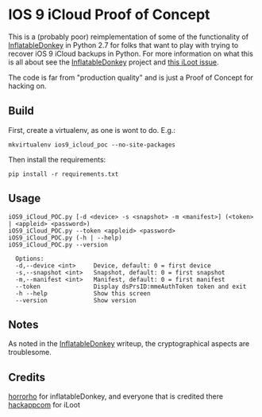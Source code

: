# IOS 9 iCloud Proof of Concept

This is a (probably poor) reimplementation of some of the functionality of [InflatableDonkey](https://github.com/horrorho/InflatableDonkey) in Python 2.7 for folks that want to play with trying to recover iOS 9 iCloud backups in Python. For more information on what this is all about see the [InflatableDonkey](https://github.com/horrorho/InflatableDonkey) project and [this iLoot issue](https://github.com/hackappcom/iloot/issues/62).

The code is far from "production quality" and is just a Proof of Concept for hacking on.

## Build
First, create a virtualenv, as one is wont to do. E.g.:

    mkvirtualenv ios9_icloud_poc --no-site-packages

Then install the requirements:

    pip install -r requirements.txt

## Usage
    
    iOS9_iCloud_POC.py [-d <device> -s <snapshot> -m <manifest>] (<token> | <appleid> <password>)
    iOS9_iCloud_POC.py --token <appleid> <password>
    iOS9_iCloud_POC.py (-h | --help)
    iOS9_iCloud_POC.py --version

      Options:
      -d,--device <int>     Device, default: 0 = first device
      -s,--snapshot <int>   Snapshot, default: 0 = first snapshot
      -m,--manifest <int>   Manifest, default: 0 = first manifest
      --token               Display dsPrsID:mmeAuthToken token and exit
      -h --help             Show this screen
      --version             Show version

## Notes
As noted in the [InflatableDonkey](https://github.com/horrorho/InflatableDonkey) writeup, the cryptographical aspects are troublesome. 

## Credits
[horrorho](https://github.com/horrorho) for inflatableDonkey, and everyone that is credited there
[hackappcom](https://github.com/hackappcom) for iLoot
